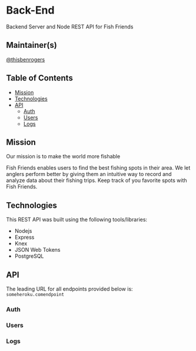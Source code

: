 # Back-End
Backend Server and Node REST API for Fish Friends

## Maintainer(s)
[@thisbenrogers](https://github.com/thisbenrogers)


## Table of Contents

- [Mission](#mission)
- [Technologies](#technologies)
- [API](#API)
  - [Auth](#auth)
  - [Users](#users)
  - [Logs](#logs)

## Mission
Our mission is to make the world more fishable

Fish Friends enables users to find the best fishing spots in their area. We let anglers perform better by giving them an intuitive way to record and analyze data about their fishing trips. Keep track of you favorite spots with Fish Friends.

## Technologies
This REST API was built using the following tools/libraries:
- Nodejs
- Express
- Knex
- JSON Web Tokens
- PostgreSQL

## API
The leading URL for all endpoints provided below is: `someheroku.comendpoint`

### Auth

### Users

### Logs